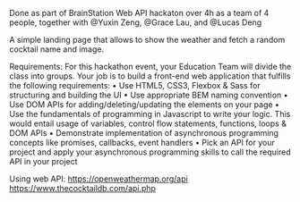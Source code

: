 Done as part of BrainStation Web API hackaton over 4h as a team of 4 people, together with @Yuxin Zeng, @Grace Lau, and @Lucas Deng

A simple landing page that allows to show the weather and fetch a random cocktail name and image.

Requirements:
For this hackathon event, your Education Team will divide the class into groups.
Your job is to build a front-end web application that fulfills the following requirements:
	• Use HTML5, CSS3, Flexbox & Sass for structuring and building the UI
	• Use appropriate BEM naming convention
	• Use DOM APIs for adding/deleting/updating the elements on your page
	• Use the fundamentals of programming in Javascript to write your logic. This would entail usage of variables, control flow statements, functions, loops & DOM APIs
	• Demonstrate implementation of asynchronous programming concepts like promises, callbacks, event handlers
	• Pick an API for your project and apply your asynchronous programming skills to call the required API in your project

Using web API:
https://openweathermap.org/api
https://www.thecocktaildb.com/api.php
